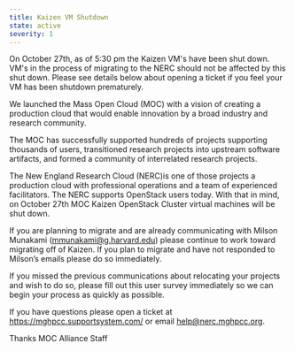 ```yaml
---
title: Kaizen VM Shutdown
state: active
severity: 1
---
```


On October 27th, as of 5:30 pm the Kaizen VM's have been shut down. VM's in 
the process of migrating to the NERC should not be affected by this shut down. 
Please see details below about opening a ticket if you feel your VM has been shutdown prematurely.

We launched the Mass Open Cloud (MOC) with a vision of creating a production
cloud that would enable innovation by a broad industry and research community.

The MOC has successfully supported hundreds of projects supporting thousands
of users, transitioned research projects into upstream software artifacts,
and formed a community of interrelated research projects.

The New England Research Cloud (NERC)is one of those projects a production
cloud with professional operations and a team of experienced facilitators.
The NERC supports OpenStack users today. With that in mind, on October 27th
MOC Kaizen OpenStack Cluster virtual machines will be shut down.

If you are planning to migrate and are already communicating with Milson
Munakami (mmunakami@g.harvard.edu) please continue to work toward migrating
off of Kaizen. If you plan to migrate and have not responded to Milson’s
emails please do so immediately.

If you missed the previous communications about relocating your projects
and wish to do so, please fill out this user survey immediately so we can
begin your process as quickly as possible.

If you have questions please open a ticket at https://mghpcc.supportsystem.com/ or email
help@nerc.mghpcc.org.

Thanks
MOC Alliance Staff

